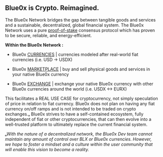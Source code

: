 ## **Blue0x is Crypto. Reimagined.** ##

The Blue0x Network bridges the gap between tangible goods and services and a sustainable, decentralized, global financial system. The Blue0x Network uses a pure [proof-of-stake](https://en.wikipedia.org/wiki/Proof_of_stake) consensus protocol which has proven to be secure, reliable, and energy-efficient. 


**Within the Blue0x Network :**

* Blue0x [CURRENCIES](currencies.md) | currencies modeled after real-world fiat currencies (i.e. USD -> USDX)

* Blue0x [MARKETPLACE](marketplace.md) | buy and sell physical goods and services in your native Blue0x currency

* Blue0x [EXCHANGE](exchange.md) | exchange your native Blue0x currency with other Blue0x currencies around the world (i.e. USDX <-> EURX)

This facilitates a REAL USE CASE for cryptocurrency, not simply speculation of price in relation to fiat currency.  Blue0x does not plan on having any fiat currency on/off ramps and is not intended to be traded on crypto exchanges.ₐ   Blue0x strives to have a self-contained ecosystem, fully independent of fiat or other cryptocurrencies, that can then evolve into a well-trusted platform to ultimately replace the current financial system.


*ₐWith the nature of a decentralized network, the Blue0x Dev team cannot maintain any amount of control over BLX or Blue0x currencies.  However, we hope to foster a mindset and a culture within the user community that will enable this vision to become a reality.* 

